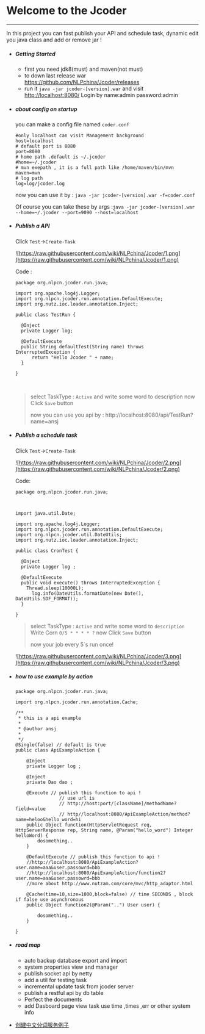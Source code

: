 # Welcome to the Jcoder 

------

In this project you can fast publish your API and schedule task, dynamic edit you java class and add or remove jar !



- ##### Getting Started

  * first you need jdk8(must) and maven(not must)
  * to down last release war https://github.com/NLPchina/Jcoder/releases
  * run it `java -jar jcoder-[version].war`  and visit [http://localhost:8080/](http://localhost:8080/) Login by name:admin password:admin 
   
- ##### about config on startup

  you can make a config file named `coder.conf`
  
  ````
  #only localhost can visit Management background
  host=localhost 
  # default port is 8080
  port=8080
  # home path .default is ~/.jcoder
  #home=~/.jcoder 
  # mvn exepath , it is a full path like /home/maven/bin/mvn
  maven=mvn
  # log path 
  log=log/jcoder.log
  ````
  now you can use it by : `java -jar jcoder-[version].war -f=coder.conf` 
 
  Of course you can take these by args :`java -jar jcoder-[version].war --home=~/.jcoder --port=9090 --host=localhost`

	

- ##### Publish a API 

  Click `Test`->`Create-Task`

  ![https://raw.githubusercontent.com/wiki/NLPchina/Jcoder/1.png](https://raw.githubusercontent.com/wiki/NLPchina/Jcoder/1.png)

  Code :

  ````
  package org.nlpcn.jcoder.run.java;

  import org.apache.log4j.Logger;
  import org.nlpcn.jcoder.run.annotation.DefaultExecute;
  import org.nutz.ioc.loader.annotation.Inject;

  public class TestRun {

  	@Inject
  	private Logger log;

  	@DefaultExecute
  	public String defaultTest(String name) throws InterruptedException {
  		return "Hello Jcoder " + name;
  	}

  }
  ````

  ​

  > select TaskType : `Active` and write some word to description now Click `Save` button
  >
  >  now you can use you api by : http://localhost:8080/api/TestRun?name=ansj

- ##### Publish a schedule task

  Click `Test`->`Create-Task`

  ![https://raw.githubusercontent.com/wiki/NLPchina/Jcoder/2.png](https://raw.githubusercontent.com/wiki/NLPchina/Jcoder/2.png)

  Code:

  ````
  package org.nlpcn.jcoder.run.java;



  import java.util.Date;

  import org.apache.log4j.Logger;
  import org.nlpcn.jcoder.run.annotation.DefaultExecute;
  import org.nlpcn.jcoder.util.DateUtils;
  import org.nutz.ioc.loader.annotation.Inject;

  public class CronTest {
  	
  	@Inject
  	private Logger log ;

  	@DefaultExecute
  	public void execute() throws InterruptedException {
      Thread.sleep(10000L);
  		log.info(DateUtils.formatDate(new Date(), DateUtils.SDF_FORMAT));
  	}

  }
  ````

  > select TaskType : `Active` and write some word to `description` Write Corn `0/5 * * * * ?`  now Click `Save` button
  >
  >  now your job every 5`s run once!

  ![https://raw.githubusercontent.com/wiki/NLPchina/Jcoder/3.png](https://raw.githubusercontent.com/wiki/NLPchina/Jcoder/3.png)


- ##### how to use example by action

	````
	package org.nlpcn.jcoder.run.java;
	
	import org.nlpcn.jcoder.run.annotation.Cache;
	
	/**
	 * this is a api example
	 * 
	 * @author ansj
	 *
	 */
	@Single(false) // default is true
	public class ApiExampleAction {
		
		@Inject
		private Logger log ;
		
		@Inject
		private Dao dao ;
	
		@Execute // publish this function to api !
					// use url is
					// http://host:port/[className]/methodName?field=value
					// http//localhost:8080/ApiExampleAction/method?name=heloo&hello_word=hi
		public Object function(HttpServletRequest req, HttpServerResponse rep, String name, @Param("hello_word") Integer helloWord) {
			dosomething..
		}
	
		@DefaultExecute // publish this function to api !
		//http://localhost:8080/ApiExampleAction?user.name=aaa&user.passowrd=bbb
		//http://localhost:8080/ApiExampleAction/function2?user.name=aaa&user.passowrd=bbb
		//more about http://www.nutzam.com/core/mvc/http_adaptor.html
		
		@Cache(time=10,size=1000,block=false) // time SECONDS , block if false use asynchronous
		public Object function2(@Param("..") User user) {
	
			dosomething..
		}
	
	}
	
	````
	
	
- ##### road map
  * auto backup database export and import
  * system properties view and manager
  * publish socket api by netty
  * add a util for testing task
  * incremental update task from jcoder server
  * publish a restful api by db table
  * Perfect the documents
  * add Dasboard page view task use time ,times ,err  or other system info 
  

* [创建中文分词服务例子](http://www.jianshu.com/p/1fcf5327107a)
